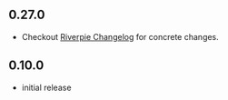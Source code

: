 ## 0.27.0

- Checkout [Riverpie Changelog](https://pub.dev/packages/riverpie/changelog) for concrete changes.

## 0.10.0

- initial release
